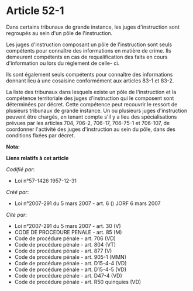 # Article 52-1

Dans certains tribunaux de grande instance, les juges d'instruction sont regroupés au sein d'un pôle de l'instruction.

Les juges d'instruction composant un pôle de l'instruction sont seuls compétents pour connaître des informations en matière
de crime. Ils demeurent compétents en cas de requalification des faits en cours d'information ou lors du règlement de celle-
ci.

Ils sont également seuls compétents pour connaître des informations donnant lieu à une cosaisine conformément aux articles
83-1 et 83-2.

La liste des tribunaux dans lesquels existe un pôle de l'instruction et la compétence territoriale des juges d'instruction
qui le composent sont déterminées par décret. Cette compétence peut recouvrir le ressort de plusieurs tribunaux de grande
instance. Un ou plusieurs juges d'instruction peuvent être chargés, en tenant compte s'il y a lieu des spécialisations
prévues par les articles 704, 706-2, 706-17, 706-75-1 et 706-107, de coordonner l'activité des juges d'instruction au sein du
pôle, dans des conditions fixées par décret.

**Nota:**



**Liens relatifs à cet article**

_Codifié par_:

  - Loi n°57-1426 1957-12-31

_Créé par_:

  - Loi n°2007-291 du 5 mars 2007 - art. 6 () JORF 6 mars 2007

_Cité par_:

  - Loi n°2007-291 du 5 mars 2007 - art. 30 (V)
  - CODE DE PROCEDURE PENALE - art. 85 (M)
  - Code de procédure pénale - art. 706 (VD)
  - Code de procédure pénale - art. 804 (VT)
  - Code de procédure pénale - art. 877 (V)
  - Code de procédure pénale - art. 905-1 (MMN)
  - Code de procédure pénale - art. D15-4-4 (VD)
  - Code de procédure pénale - art. D15-4-5 (VD)
  - Code de procédure pénale - art. D47-4 (VD)
  - Code de procédure pénale - art. R50 quinquies (VD)
